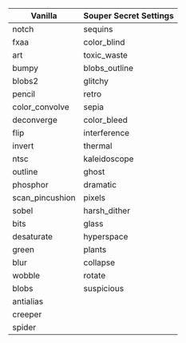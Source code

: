 Vanilla          | Souper Secret Settings
-----------------|------------------------
notch            | sequins
fxaa             | color_blind
art              | toxic_waste
bumpy            | blobs_outline
blobs2           | glitchy
pencil           | retro
color_convolve   | sepia
deconverge       | color_bleed
flip             | interference
invert           | thermal
ntsc             | kaleidoscope
outline          | ghost
phosphor         | dramatic
scan_pincushion  | pixels
sobel            | harsh_dither
bits             | glass
desaturate       | hyperspace
green            | plants
blur             | collapse
wobble           | rotate
blobs            | suspicious
antialias        | 
creeper          | 
spider           | 


